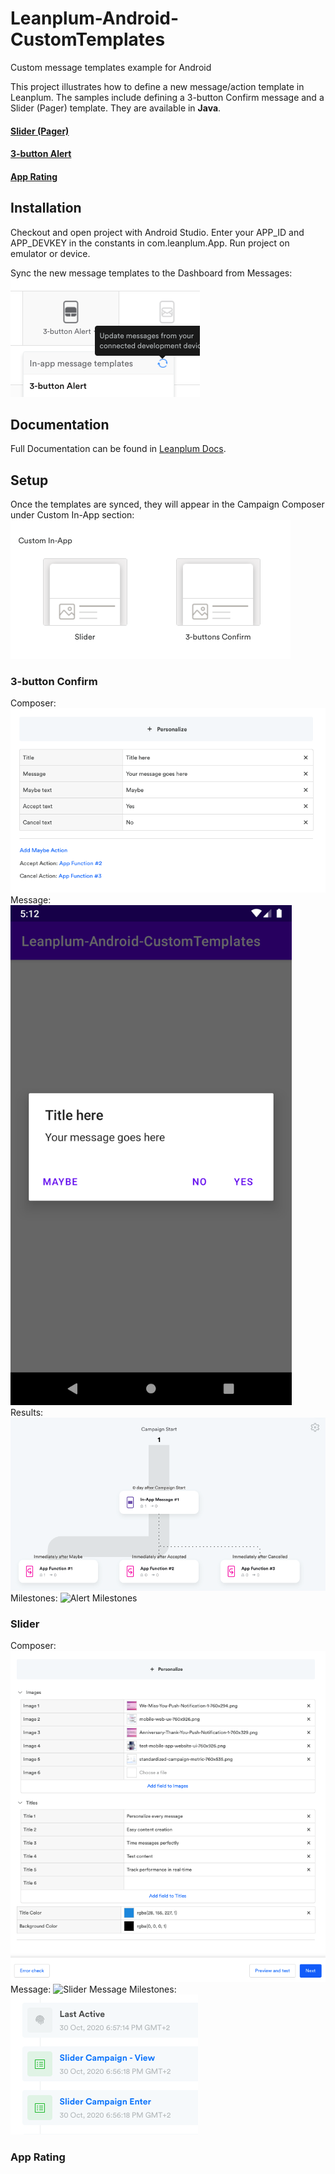 # Leanplum-Android-CustomTemplates
Custom message templates example for Android

This project illustrates how to define a new message/action template in Leanplum. The samples include defining a 3-button Confirm message and a Slider (Pager) template. They are available in **Java**.

#### [Slider (Pager)](#Slider)
#### [3-button Alert](#3-button-Confirm)
#### [App Rating](#App-Rating)

## Installation
Checkout and open project with Android Studio. Enter your APP_ID and APP_DEVKEY in the constants in com.leanplum.App.
Run project on emulator or device.

Sync the new message templates to the Dashboard from Messages:  
![Sync Message templates][2]

## Documentation

Full Documentation can be found in [Leanplum Docs][1].

## Setup

Once the templates are synced, they will appear in the Campaign Composer under Custom In-App section:
![Custom In-App section][3]

### 3-button Confirm

Composer:
![Alert Composer][4]
Message:
<img src="/readme_images/3-buttons.png" alt="Confirm Message" height="800px">
Results:
![Alert Results][6]
Milestones:
![Alert Milestones][7]

### Slider

Composer:
![Slider Composer][8]
Message:
<img src="/readme_images/slider_anim.gif" alt="Slider Message" height="900px">
Milestones:
![Slider Milestones][10]

### App Rating

[1]: https://docs.leanplum.com/reference#section-android-custom-templates
[2]: /readme_images/sync.png
[3]: /readme_images/custom_templates.png
[4]: /readme_images/3-buttons_composer.png
[5]: /readme_images/3-buttons.png
[6]: /readme_images/3-buttons_result.png
[7]: /readme_images/3-buttons_milestones_missing.png
[8]: /readme_images/slider_composer.png
[9]: /readme_images/slider_anim.gif
[10]: /readme_images/slider_milestones.png

